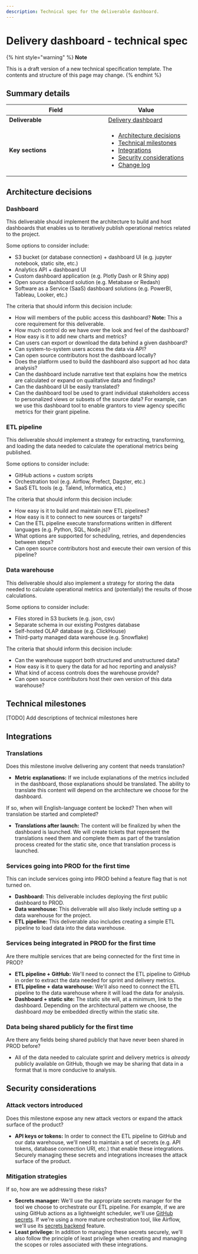 ```yaml
---
description: Technical spec for the deliverable dashboard.
---
```


# Delivery dashboard - technical spec

{% hint style="warning" %}
**Note**

This is a draft version of a new technical specification template. The contents and structure of this page may change.
{% endhint %}

## Summary details

<table><thead><tr><th width="253">Field</th><th>Value</th></tr></thead><tbody><tr><td><strong>Deliverable</strong></td><td><a href="../delivery-dashboard.md">Delivery dashboard</a></td></tr><tr><td><strong>Key sections</strong></td><td><ul><li><a href="delivery-dashboard-technical-spec.md#architecture-decisions">Architecture decisions</a></li><li><a href="delivery-dashboard-technical-spec.md#technical-milestones">Technical milestones</a></li><li><a href="delivery-dashboard-technical-spec.md#integrations">Integrations</a></li><li><a href="delivery-dashboard-technical-spec.md#security-considerations">Security considerations</a></li><li><a href="delivery-dashboard-technical-spec.md#logs">Change log</a></li></ul></td></tr></tbody></table>

## Architecture decisions

### Dashboard

This deliverable should implement the architecture to build and host dashboards that enables us to iteratively publish operational metrics related to the project.

Some options to consider include:

* S3 bucket (or database connection) + dashboard UI (e.g. jupyter notebook, static site, etc.)
* Analytics API + dashboard UI
* Custom dashboard application (e.g. Plotly Dash or R Shiny app)
* Open source dashboard solution (e.g. Metabase or Redash)
* Software as a Service (SaaS) dashboard solutions (e.g. PowerBI, Tableau, Looker, etc.)

The criteria that should inform this decision include:

* How will members of the public access this dashboard? **Note:** This a core requirement for this deliverable.
* How much control do we have over the look and feel of the dashboard?
* How easy is it to add new charts and metrics?
* Can users can export or download the data behind a given dashboard?
* Can system-to-system users access the data via API?
* Can open source contributors host the dashboard locally?
* Does the platform used to build the dashboard also support ad hoc data analysis?
* Can the dashboard include narrative text that explains how the metrics are calculated or expand on qualitative data and findings?
* Can the dashboard UI be easily translated?&#x20;
* Can the dashboard tool be used to grant individual stakeholders access to personalized views or subsets of the source data? For example, can we use this dashboard tool to enable grantors to view agency specific metrics for their grant pipeline.

### ETL pipeline

This deliverable should implement a strategy for extracting, transforming, and loading the data needed to calculate the operational metrics being published.

Some options to consider include:

* GitHub actions + custom scripts
* Orchestration tool (e.g. Airflow, Prefect, Dagster, etc.)
* SaaS ETL tools (e.g. Talend, Informatica, etc.)

The criteria that should inform this decision include:

* How easy is it to build and maintain new ETL pipelines?
* How easy is it to connect to new sources or targets?
* Can the ETL pipeline execute transformations written in different languages (e.g. Python, SQL, Node.js)?
* What options are supported for scheduling, retries, and dependencies between steps?
* Can open source contributors host and execute their own version of this pipeline?

### Data warehouse

This deliverable should also implement a strategy for storing the data needed to calculate operational metrics and (potentially) the results of those calculations.

Some options to consider include:

* Files stored in S3 buckets (e.g. json, csv)
* Separate schema in our existing Postgres database
* Self-hosted OLAP database (e.g. ClickHouse)
* Third-party managed data warehouse (e.g. Snowflake)

The criteria that should inform this decision include:

* Can the warehouse support both structured and unstructured data?
* How easy is it to query the data for ad hoc reporting and analysis?
* What kind of access controls does the warehouse provide?
* Can open source contributors host their own version of this data warehouse?

## Technical milestones

\[TODO] Add descriptions of technical milestones here

## Integrations

### Translations

Does this milestone involve delivering any content that needs translation?

* **Metric explanations:** If we include explanations of the metrics included in the dashboard, those explanations should be translated. The ability to translate this content will depend on the architecture we choose for the dashboard.

If so, when will English-language content be locked? Then when will translation be started and completed?

* **Translations after launch:** The content will be finalized by when the dashboard is launched. We will create tickets that represent the translations need them and complete them as part of the translation process created for the static site, once that translation process is launched.

### Services going into PROD for the first time

This can include services going into PROD behind a feature flag that is not turned on.

* **Dashboard:** This deliverable includes deploying the first public dashboard to PROD.
* **Data warehouse:** This deliverable will also likely include setting up a data warehouse for the project.
* **ETL pipeline:** This deliverable also includes creating a simple ETL pipeline to load data into the data warehouse.

### Services being integrated in PROD for the first time

Are there multiple services that are being connected for the first time in PROD?

* **ETL pipeline + GitHub:** We'll need to connect the ETL pipeline to GitHub in order to extract the data needed for sprint and delivery metrics.
* **ETL pipeline + data warehouse:** We'll also need to connect the ETL pipeline to the data warehouse where it will load the data for analysis.
* **Dashboard + static site:** The static site will, at a minimum, link to the dashboard. Depending on the architectural pattern we choose, the dashboard _may_ be embedded directly within the static site.

### Data being shared publicly for the first time

Are there any fields being shared publicly that have never been shared in PROD before?

* All of the data needed to calculate sprint and delivery metrics is _already_ publicly available on GitHub, though we may be sharing that data in a format that is more conducive to analysis.

## Security considerations

### Attack vectors introduced

Does this milestone expose any new attack vectors or expand the attack surface of the product?

* **API keys or tokens:** In order to connect the ETL pipeline to GitHub and our data warehouse, we'll need to maintain a set of secrets (e.g. API tokens, database connection URI, etc.) that enable these integrations. Securely managing these secrets and integrations increases the attack surface of the product.

### Mitigation strategies

If so, how are we addressing these risks?

* **Secrets manager:** We'll use the appropriate secrets manager for the tool we choose to orchestrate our ETL pipeline. For example, if we are using GitHub actions as a lightweight scheduler, we'll use [GitHub secrets](https://docs.github.com/en/actions/security-guides/using-secrets-in-github-actions). If we're using a more mature orchestration tool, like Airflow, we'll use its [secrets backend](https://airflow.apache.org/docs/apache-airflow-providers/core-extensions/secrets-backends.html) feature.
* **Least privilege:** In addition to managing these secrets securely, we'll also follow the principle of least privilege when creating and managing the scopes or roles associated with these integrations.
